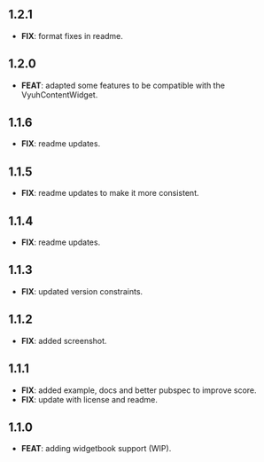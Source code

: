 ## 1.2.1

 - **FIX**: format fixes in readme.

## 1.2.0

 - **FEAT**: adapted some features to be compatible with the VyuhContentWidget.

## 1.1.6

 - **FIX**: readme updates.

## 1.1.5

 - **FIX**: readme updates to make it more consistent.

## 1.1.4

 - **FIX**: readme updates.

## 1.1.3

 - **FIX**: updated version constraints.

## 1.1.2

 - **FIX**: added screenshot.

## 1.1.1

 - **FIX**: added example, docs and better pubspec to improve score.
 - **FIX**: update with license and readme.

## 1.1.0

 - **FEAT**: adding widgetbook support (WIP).

